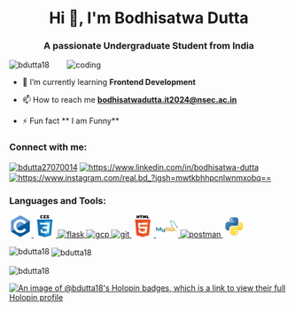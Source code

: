 <h1 align="center">Hi 👋, I'm Bodhisatwa Dutta</h1>
<h3 align="center">A passionate Undergraduate Student from India</h3>
<img align="right" alt="coding" width="400" src="https://miro.medium.com/v2/resize:fit:828/format:webp/1*0N8CVKix7OGfBDsgh9DzrQ.gif">

<p align="left"> <img src="https://komarev.com/ghpvc/?username=bdutta18&label=Profile%20views&color=0e75b6&style=flat" alt="bdutta18" /> </p>

- 🌱 I’m currently learning  **Frontend Development**

- 📫 How to reach me  **bodhisatwadutta.it2024@nsec.ac.in**

- ⚡ Fun fact  ** I am Funny**

<h3 align="left">Connect with me:</h3>
<p align="left">
<a href="https://twitter.com/bdutta27070014" target="blank"><img align="center" src="https://raw.githubusercontent.com/rahuldkjain/github-profile-readme-generator/master/src/images/icons/Social/twitter.svg" alt="bdutta27070014" height="30" width="40" /></a>
<a href="https://linkedin.com/in/https://www.linkedin.com/in/bodhisatwa-dutta" target="blank"><img align="center" src="https://raw.githubusercontent.com/rahuldkjain/github-profile-readme-generator/master/src/images/icons/Social/linked-in-alt.svg" alt="https://www.linkedin.com/in/bodhisatwa-dutta" height="30" width="40" /></a>
<a href="https://instagram.com/https://www.instagram.com/real.bd_?igsh=mwtkbhhpcnlwnmxobq==" target="blank"><img align="center" src="https://raw.githubusercontent.com/rahuldkjain/github-profile-readme-generator/master/src/images/icons/Social/instagram.svg" alt="https://www.instagram.com/real.bd_?igsh=mwtkbhhpcnlwnmxobq==" height="30" width="40" /></a>
</p>

<h3 align="left">Languages and Tools:</h3>
<p align="left"> <a href="https://www.cprogramming.com/" target="_blank" rel="noreferrer"> <img src="https://raw.githubusercontent.com/devicons/devicon/master/icons/c/c-original.svg" alt="c" width="40" height="40"/> </a> <a href="https://www.w3schools.com/css/" target="_blank" rel="noreferrer"> <img src="https://raw.githubusercontent.com/devicons/devicon/master/icons/css3/css3-original-wordmark.svg" alt="css3" width="40" height="40"/> </a> <a href="https://flask.palletsprojects.com/" target="_blank" rel="noreferrer"> <img src="https://www.vectorlogo.zone/logos/pocoo_flask/pocoo_flask-icon.svg" alt="flask" width="40" height="40"/> </a> <a href="https://cloud.google.com" target="_blank" rel="noreferrer"> <img src="https://www.vectorlogo.zone/logos/google_cloud/google_cloud-icon.svg" alt="gcp" width="40" height="40"/> </a> <a href="https://git-scm.com/" target="_blank" rel="noreferrer"> <img src="https://www.vectorlogo.zone/logos/git-scm/git-scm-icon.svg" alt="git" width="40" height="40"/> </a> <a href="https://www.w3.org/html/" target="_blank" rel="noreferrer"> <img src="https://raw.githubusercontent.com/devicons/devicon/master/icons/html5/html5-original-wordmark.svg" alt="html5" width="40" height="40"/> </a> <a href="https://www.mysql.com/" target="_blank" rel="noreferrer"> <img src="https://raw.githubusercontent.com/devicons/devicon/master/icons/mysql/mysql-original-wordmark.svg" alt="mysql" width="40" height="40"/> </a> <a href="https://postman.com" target="_blank" rel="noreferrer"> <img src="https://www.vectorlogo.zone/logos/getpostman/getpostman-icon.svg" alt="postman" width="40" height="40"/> </a> <a href="https://www.python.org" target="_blank" rel="noreferrer"> <img src="https://raw.githubusercontent.com/devicons/devicon/master/icons/python/python-original.svg" alt="python" width="40" height="40"/> </a> </p>

<p><img align="left" src="https://github-readme-stats.vercel.app/api/top-langs?username=bdutta18&show_icons=true&locale=en&layout=compact" alt="bdutta18" /></p>

<p>&nbsp;<img align="center" src="https://github-readme-stats.vercel.app/api?username=bdutta18&show_icons=true&locale=en" alt="bdutta18" /></p>

<p><img align="center" src="https://github-readme-streak-stats.herokuapp.com/?user=bdutta18&" alt="bdutta18" /></p>

[![An image of @bdutta18's Holopin badges, which is a link to view their full Holopin profile](https://holopin.me/bdutta18)](https://holopin.io/@bdutta18)





